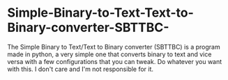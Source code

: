 # Simple-Binary-to-Text-Text-to-Binary-converter-SBTTBC-
The Simple Binary to Text/Text to Binary converter (SBTTBC) is a program made in python, a very simple one that converts binary to text and vice versa with a few configurations that you can tweak. Do whatever you want with this. I don't care and I'm not responsible for it.
